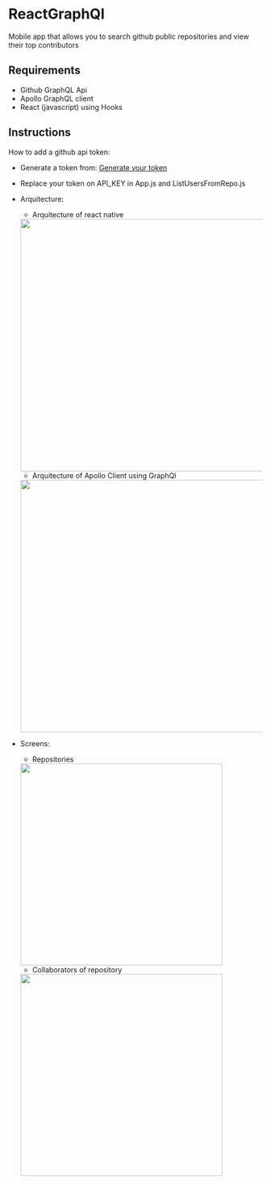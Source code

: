 # ReactGraphQl
Mobile app that allows you to search github public repositories and view their top contributors

## Requirements
- Github GraphQL Api
- Apollo GraphQL client
- React (javascript) using Hooks

## Instructions
How to add a github api token:

- Generate a token from: [Generate your token](https://github.com/settings/tokens/new)
- Replace your token on API_KEY in App.js and ListUsersFromRepo.js
- Arquitecture:

	- Arquitecture of react native
	<img src="https://github.com/Kath17/ReactGraphQl/blob/master/images/react_native_arq.png" width="500">

	- Arquitecture of Apollo Client using GraphQl
	<img src="https://github.com/Kath17/ReactGraphQl/blob/master/images/apollo_graphql.png" width="500">

- Screens:

	- Repositories
	<img src="https://github.com/Kath17/ReactGraphQl/blob/master/images/Repositories.jpg" width="400">

	- Collaborators of repository
	<img src="https://github.com/Kath17/ReactGraphQl/blob/master/images/Collaborators.jpg" width="400">


